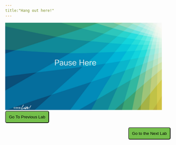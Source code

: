 ```yaml
---
title:"Hang out here!"
---
```


<img src="images/pause_1.jpg">

<script>
function mainPage() {window.location.href = "Lab_0";}
function nextLab() 
 {
 window.location.href = "Lab_1";
 }
</script>

<div id="button-row">
<button onclick="mainPage()" style="
  border-radius: 5px;
  background-color: rgb(116,191,75);
  padding: 10px;">Go To Previous Lab</button>

<button onclick="nextLab()" style="
  position: absolute;
  right: 200px;
  border-radius: 5px;
  background-color: rgb(116,191,75);
  padding: 10px;">Go to the Next Lab</button>

</div>